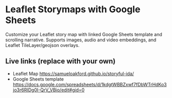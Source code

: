 # Leaflet Storymaps with Google Sheets
Customize your Leaflet story map with linked Google Sheets template and scrolling narrative.
Supports images, audio and video embeddings, and Leaflet TileLayer/geojson overlays.

## Live links (replace with your own)
- Leaflet Map https://samueloakford.github.io/storyful-ida/
- Google Sheets template https://docs.google.com/spreadsheets/d/1kdgtWBBZxwf7fDbWTrHdKo3jo3r6RIDg0I-QrV_VBio/edit#gid=0

